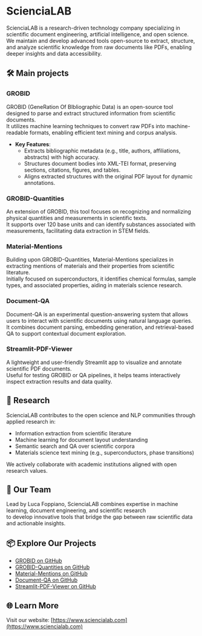 # ScienciaLAB

ScienciaLAB is a research-driven technology company specializing in scientific document engineering, artificial intelligence, and open science.  
We maintain and develop advanced tools open-source to extract, structure, and analyze scientific knowledge from raw documents like PDFs, enabling deeper insights and data accessibility.

## 🛠️ Main projects

### **GROBID**

GROBID (GeneRation Of BIbliographic Data) is an open-source tool designed to parse and extract structured information from scientific documents.  
It utilizes machine learning techniques to convert raw PDFs into machine-readable formats, enabling efficient text mining and corpus analysis.

- **Key Features**:
  - Extracts bibliographic metadata (e.g., title, authors, affiliations, abstracts) with high accuracy.
  - Structures document bodies into XML-TEI format, preserving sections, citations, figures, and tables.
  - Aligns extracted structures with the original PDF layout for dynamic annotations.

### **GROBID-Quantities**

An extension of GROBID, this tool focuses on recognizing and normalizing physical quantities and measurements in scientific texts.  
It supports over 120 base units and can identify substances associated with measurements, facilitating data extraction in STEM fields.

### **Material-Mentions**

Building upon GROBID-Quantities, Material-Mentions specializes in extracting mentions of materials and their properties from scientific literature.  
Initially focused on superconductors, it identifies chemical formulas, sample types, and associated properties, aiding in materials science research.

### **Document-QA**

Document-QA is an experimental question-answering system that allows users to interact with scientific documents using natural language queries.  
It combines document parsing, embedding generation, and retrieval-based QA to support contextual document exploration.

### **Streamlit-PDF-Viewer**

A lightweight and user-friendly Streamlit app to visualize and annotate scientific PDF documents.  
Useful for testing GROBID or QA pipelines, it helps teams interactively inspect extraction results and data quality.

## 🔬 Research

ScienciaLAB contributes to the open science and NLP communities through applied research in:

- Information extraction from scientific literature
- Machine learning for document layout understanding
- Semantic search and QA over scientific corpora
- Materials science text mining (e.g., superconductors, phase transitions)

We actively collaborate with academic institutions aligned with open research values.

## 🧠 Our Team

Lead by Luca Foppiano, ScienciaLAB combines expertise in machine learning, document engineering, and scientific research  
to develop innovative tools that bridge the gap between raw scientific data and actionable insights.

## 📦 Explore Our Projects

- [GROBID on GitHub](https://github.com/lfoppiano/grobid)
- [GROBID-Quantities on GitHub](https://github.com/lfoppiano/grobid-quantities)
- [Material-Mentions on GitHub](https://github.com/lfoppiano/material-mentions)
- [Document-QA on GitHub](https://github.com/sciencialab/document-qa)
- [Streamlit-PDF-Viewer on GitHub](https://github.com/sciencialab/streamlit-pdf-viewer)

## 🌐 Learn More

Visit our website: [https://www.sciencialab.com](https://www.sciencialab.com)
